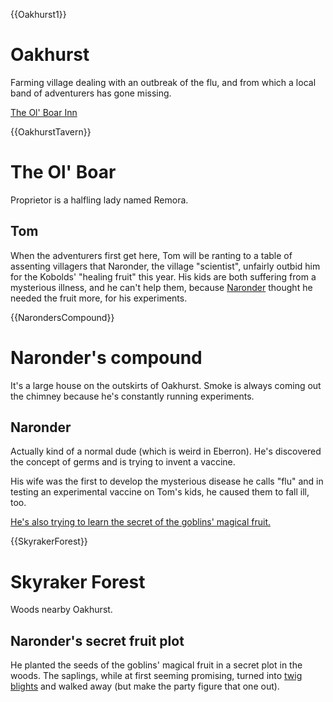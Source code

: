 {{Oakhurst1}}

# Oakhurst

Farming village dealing with an outbreak of the flu, and from which a local
band of adventurers has gone missing.

[The Ol' Boar Inn]({@OakhurstTavern})

{{OakhurstTavern}}

# The Ol' Boar

Proprietor is a halfling lady named Remora.

## Tom

When the adventurers first get here, Tom will be ranting to a table of assenting
villagers that Naronder, the village
"scientist", unfairly outbid him for the Kobolds' "healing fruit" this year. His
kids are both suffering from a mysterious illness, and he can't help them,
because [Naronder]({@NarondersCompound}) thought he needed the fruit more, for his experiments.

{{NarondersCompound}}

# Naronder's compound

It's a large house on the outskirts of Oakhurst. Smoke is always coming out
the chimney because he's constantly running experiments.

## Naronder

Actually kind of a normal dude (which is weird in Eberron). He's discovered
the concept of germs and is trying to invent a vaccine.

His wife was the first to develop the mysterious disease he calls "flu" and
in testing an experimental vaccine on Tom's kids, he caused them to fall ill, too.

[He's also trying to learn the secret of the goblins' magical fruit.]({@SkyrakerForest})

{{SkyrakerForest}}

# Skyraker Forest

Woods nearby Oakhurst.

## Naronder's secret fruit plot

He planted the seeds of the goblins' magical fruit in a secret plot in
the woods. The saplings, while at first seeming promising, turned into
[twig blights]({@TwigBlight}) and walked away (but make the party figure that one out).
